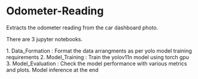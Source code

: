 # Odometer-Reading
Extracts the odometer reading from the car dashboard photo.
<p>There are 3 jupyter notebooks.</p>
1. Data_Formation : Format the data arrangments as per yolo model training requirements
2. Model_Training : Train the yolov11n model using torch gpu
3. Model_Evaluation : Check the model performance with various metrics and plots. Model inference at the end

 
